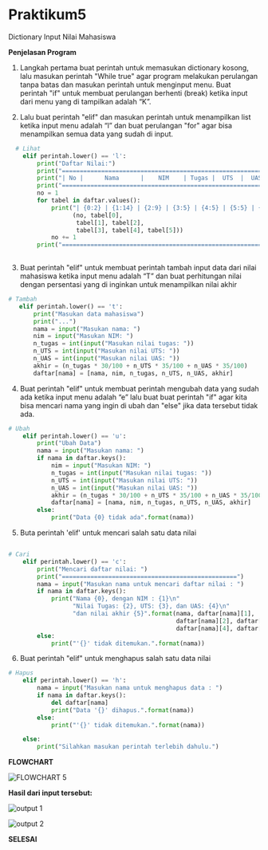 # Praktikum5
Dictionary Input Nilai Mahasiswa

**Penjelasan Program**
1. Langkah pertama buat perintah untuk memasukan dictionary kosong, lalu masukan perintah "While true" agar program melakukan perulangan tanpa batas dan masukan perintah untuk menginput menu. Buat perintah "if" untuk membuat perulangan berhenti (break) ketika input dari menu yang di tampilkan adalah “K”.

2. Lalu buat perintah "elif" dan masukan perintah untuk menampilkan list ketika input menu adalah “l” dan buat perulangan "for" agar bisa menampilkan semua data yang sudah di input.
```python
  # Lihat
    elif perintah.lower() == 'l':
        print("Daftar Nilai:")
        print("===================================================================")
        print("| No |      Nama      |    NIM    | Tugas |  UTS  |  UAS  | Akhir |")
        print("===================================================================")
        no = 1
        for tabel in daftar.values():
            print("| {0:2} | {1:14} | {2:9} | {3:5} | {4:5} | {5:5} | {6:5} |".format
                  (no, tabel[0],
                   tabel[1], tabel[2],
                   tabel[3], tabel[4], tabel[5]))
            no += 1
        print("===================================================================")
        
 ```
 
 3. Buat perintah "elif" untuk membuat perintah tambah input data dari nilai mahasiswa ketika input menu adalah “T” dan buat perhitungan nilai dengan persentasi yang di inginkan untuk menampilkan nilai akhir
 ```python
 # Tambah
    elif perintah.lower() == 't':
        print("Masukan data mahasiswa")
        print("...")
        nama = input("Masukan nama: ")
        nim = input("Masukan NIM: ")
        n_tugas = int(input("Masukan nilai tugas: "))
        n_UTS = int(input("Masukan nilai UTS: "))
        n_UAS = int(input("Masukan nilai UAS: "))
        akhir = (n_tugas * 30/100 + n_UTS * 35/100 + n_UAS * 35/100)
        daftar[nama] = [nama, nim, n_tugas, n_UTS, n_UAS, akhir]
```

4. Buat perintah "elif" untuk membuat perintah mengubah data yang sudah ada ketika input menu adalah “e” lalu buat buat perintah "if" agar kita bisa mencari nama yang ingin di ubah dan "else" jika data tersebut tidak ada.
```python
# Ubah
    elif perintah.lower() == 'u':
        print("Ubah Data")
        nama = input("Masukan nama: ")
        if nama in daftar.keys():
            nim = input("Masukan NIM: ")
            n_tugas = int(input("Masukan nilai tugas: "))
            n_UTS = int(input("Masukan nilai UTS: "))
            n_UAS = int(input("Masukan nilai UAS: "))
            akhir = (n_tugas * 30/100 + n_UTS * 35/100 + n_UAS * 35/100)
            daftar[nama] = [nama, nim, n_tugas, n_UTS, n_UAS, akhir]
        else:
            print("Data {0} tidak ada".format(nama))
```

5. Buta perintah 'elif' untuk mencari salah satu data nilai
```python

# Cari
    elif perintah.lower() == 'c':
        print("Mencari daftar nilai: ")
        print("=================================================")
        nama = input("Masukan nama untuk mencari daftar nilai : ")
        if nama in daftar.keys():
            print("Nama {0}, dengan NIM : {1}\n"
                  "Nilai Tugas: {2}, UTS: {3}, dan UAS: {4}\n"
                  "dan nilai akhir {5}".format(nama, daftar[nama][1],
                                               daftar[nama][2], daftar[nama][3],
                                               daftar[nama][4], daftar[nama][5]))
        else:
            print("'{}' tidak ditemukan.".format(nama))
  ```
            
6. Buat perintah "elif" untuk menghapus salah satu data nilai
```python
# Hapus
    elif perintah.lower() == 'h':
        nama = input("Masukan nama untuk menghapus data : ")
        if nama in daftar.keys():
            del daftar[nama]
            print("Data '{}' dihapus.".format(nama))
        else:
            print("'{}' tidak ditemukan.".format(nama))

    else:
        print("Silahkan masukan perintah terlebih dahulu.")
```

**FLOWCHART**

![FLOWCHART 5](https://user-images.githubusercontent.com/56957271/70290757-7e3f3580-180b-11ea-8c84-6a40d38c8963.JPG)


**Hasil dari input tersebut:**

![output 1](https://user-images.githubusercontent.com/56957271/70335387-ca28c380-1879-11ea-8b05-701a553e3106.JPG)

![output 2](https://user-images.githubusercontent.com/56957271/70335434-dc0a6680-1879-11ea-965b-bc023550061f.JPG)


**SELESAI**
